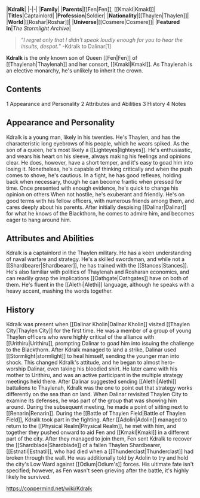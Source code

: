 |**Kdralk**|
|-|-|
|**Family**|
|**Parents**|[[Fen\|Fen]], [[Kmakl\|Kmakl]]|
|**Titles**|Captainlord|
|**Profession**|Soldier|
|**Nationality**|[[Thaylen\|Thaylen]]|
|**World**|[[Roshar\|Roshar]]|
|**Universe**|[[Cosmere\|Cosmere]]|
|**Featured In**|*The Stormlight Archive*|

>“*I regret only that I didn't speak loudly enough for you to hear the insults, despot.*”
\-Kdralk to Dalinar[1]


**Kdralk** is the only known son of Queen [[Fen\|Fen]] of [[Thaylenah\|Thaylenah]] and her consort, [[Kmakl\|Kmakl]]. As Thaylenah is an elective monarchy, he's unlikely to inherit the crown.

## Contents

1 Appearance and Personality
2 Attributes and Abilities
3 History
4 Notes


## Appearance and Personality
Kdralk is a young man, likely in his twenties. He's Thaylen, and has the characteristic long eyebrows of his people, which he wears spiked. As the son of a queen, he's most likely a [[Lighteyes\|lighteyes]].
He's enthusiastic, and wears his heart on his sleeve, always making his feelings and opinions clear. He does, however, have a short temper, and it's easy to goad him into losing it. Nonetheless, he's capable of thinking critically and when the push comes to shove, he's cautious. In a fight, he has good reflexes, holding back when necessary, though he can become frantic when pressed for time. Once presented with enough evidence, he's quick to change his opinion on others When not hostile, he's exuberant and friendly.
He's on good terms with his fellow officers, with numerous friends among them, and cares deeply about his parents. After initially despising [[Dalinar\|Dalinar]] for what he knows of the Blackthorn, he comes to admire him, and becomes eager to hang around him.

## Attributes and Abilities
Kdralk is a captainlord in the Thaylen military. He has a keen understanding of naval warfare and strategy. He's a skilled swordsman, and while not a [[Shardbearer\|Shardbearer]], he has trained with the [[Stances\|Stances]]. He's also familiar with politics of Thaylenah and Rosharan economics, and can readily grasp the implications [[Oathgate\|Oathgates]] have on both of them.
He's fluent in the [[Alethi\|Alethi]] language, although he speaks with a heavy accent, mashing the words together.

## History
Kdralk was present when [[Dalinar Kholin\|Dalinar Kholin]] visited [[Thaylen City\|Thaylen City]] for the first time. He was a member of a group of young Thaylen officers who were highly critical of the alliance with [[Urithiru\|Urithiru]], prompting Dalinar to goad him into issuing the challenge to the Blackthorn. After Kdralk managed to land a strike, Dalinar used [[Stormlight\|stormlight]] to heal himself, sending the younger man into shock. This changed Kdralk's attitude, and he began to almost hero-worship Dalinar, even taking his bloodied shirt.
He later came with his mother to Urithiru, and was an active participant in the multiple strategy meetings held there. After Dalinar suggested sending [[Alethi\|Alethi]] battalions to Thaylenah, Kdralk was the one to point out that strategy works differently on the sea than on land. When Dalinar revisited Thaylen City to examine its defenses, he was part of the group that was showing him around. During the subsequent meeting, he made a point of sitting next to [[Renarin\|Renarin]].
During the [[Battle of Thaylen Field\|Battle of Thaylen Field]], Kdralk took part in the fighting. After [[Adolin\|Adolin]] managed to return to the [[Physical Realm\|Physical Realm]], he met with him, and together they pushed onward to aid Fen and [[Kmakl\|Kmakl]] in a different part of the city. After they managed to join them, Fen sent Kdralk to recover the [[Shardblade\|Shardblade]] of a fallen Thaylen Shardbearer, [[Estnatil\|Estnatil]], who had died when a [[Thunderclast\|Thunderclast]] had broken through the wall. He was additionally told by Adolin to try and hold the city's Low Ward against [[Odium\|Odium's]] forces.
His ultimate fate isn't specified; however, as Fen wasn't seen grieving after the battle, it's highly likely he survived.



https://coppermind.net/wiki/Kdralk